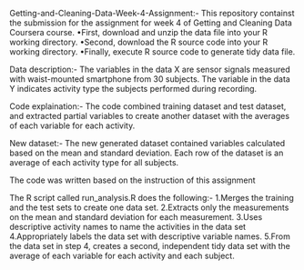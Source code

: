 Getting-and-Cleaning-Data-Week-4-Assignment:- 
This repository containst the submission for the assignment for week 4 of Getting and Cleaning Data Coursera course.
•First, download and unzip the data file into your R working directory.
•Second, download the R source code into your R working directory.
•Finally, execute R source code to generate tidy data file.

Data description:- 
The variables in the data X are sensor signals measured with waist-mounted smartphone from 30 subjects. The variable in the data Y indicates activity type the subjects performed during recording.

Code explaination:- 
The code combined training dataset and test dataset, and extracted partial variables to create another dataset with the averages of each variable for each activity.

New dataset:- 
The new generated dataset contained variables calculated based on the mean and standard deviation. Each row of the dataset is an average of each activity type for all subjects.

The code was written based on the instruction of this assignment

The R script called run_analysis.R does the following:- 
1.Merges the training and the test sets to create one data set.
2.Extracts only the measurements on the mean and standard deviation for each measurement.
3.Uses descriptive activity names to name the activities in the data set
4.Appropriately labels the data set with descriptive variable names.
5.From the data set in step 4, creates a second, independent tidy data set with the average of each variable for each activity and each subject.
